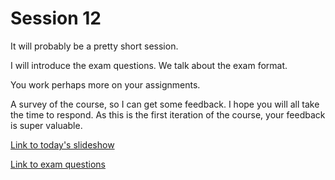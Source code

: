 # Session 12

It will probably be a pretty short session.

I will introduce the exam questions. We talk about the exam format.

You work perhaps more on your assignments.

A survey of the course, so I can get some feedback. I hope you will all take the time to respond. As this is the first iteration of the course, your feedback is super valuable.

[Link to today's slideshow](https://viaucdk-my.sharepoint.com/:p:/g/personal/trmo_viauc_dk/EcI-9yD9DYZJtdwOeg_3FCwBFee9RyMsImfnbanZzv0AoA?e=a84dG3)

[Link to exam questions](https://viaucdk-my.sharepoint.com/:w:/g/personal/trmo_viauc_dk/EdTa4VjVoORBgggdCx72C08ByJq1fn9JKKlJBsc_1hYXUQ?e=RoGM8A)